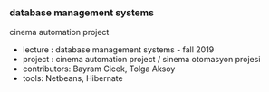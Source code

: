### database management systems 
cinema automation project

- lecture     : database management systems  - fall 2019<br>
- project     : cinema automation project / sinema otomasyon projesi<br>
- contributors: Bayram Cicek, Tolga Aksoy<br>
- tools: Netbeans, Hibernate<br>
